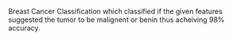 Breast Cancer Classification which classified if the given features suggested the tumor to be malignent or benin thus acheiving 98% accuracy.
